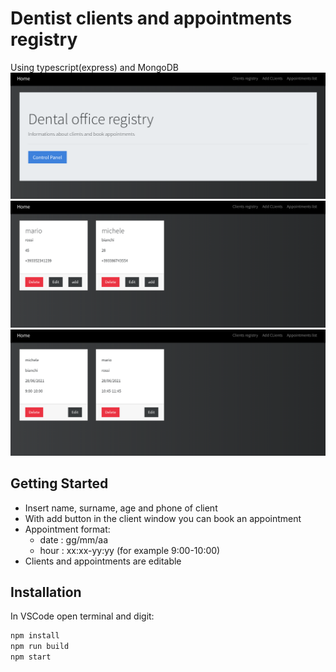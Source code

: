 # Dentist clients and appointments registry
Using typescript(express) and MongoDB
![](screenshots/home.png)
![](screenshots/clients.png)
![](screenshots/appointments.png)
## Getting Started

- Insert name, surname, age and phone of client
- With add button in the client window you can book an appointment
- Appointment format: 
  - date : gg/mm/aa 
  - hour : xx:xx-yy:yy (for example 9:00-10:00) 
- Clients and appointments are editable


## Installation
In VSCode open terminal and digit:
```bash
npm install
npm run build
npm start
```
